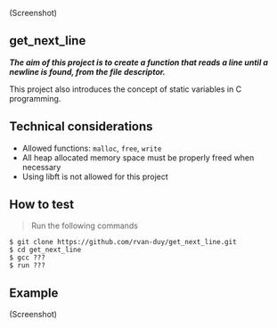 (Screenshot)

## get_next_line
***The aim of this project is to create a function that reads a line until a newline is found, from the file descriptor.***

This project also introduces the concept of static variables in C programming.

## Technical considerations

- Allowed functions: ```malloc```, ```free```, ```write```
- All heap allocated memory space must be properly freed when necessary
- Using libft is not allowed for this project

## How to test
> Run the following commands

```shell
$ git clone https://github.com/rvan-duy/get_next_line.git
$ cd get_next_line
$ gcc ???
$ run ???
```
## Example

(Screenshot)
